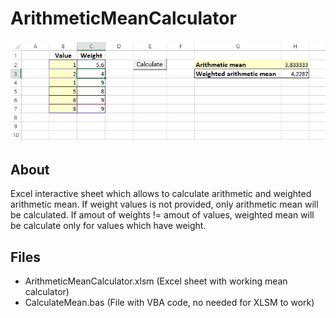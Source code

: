 # ArithmeticMeanCalculator

![Screenshot](screenshot.jpg)

## About
Excel interactive sheet which allows to calculate arithmetic and weighted arithmetic mean.
If weight values is not provided, only arithmetic mean will be calculated.
If amout of weights != amout of values, weighted mean will be calculate only for values which have weight.

## Files
- ArithmeticMeanCalculator.xlsm	(Excel sheet with working mean calculator)
- CalculateMean.bas (File with VBA code, no needed for XLSM to work)
	
